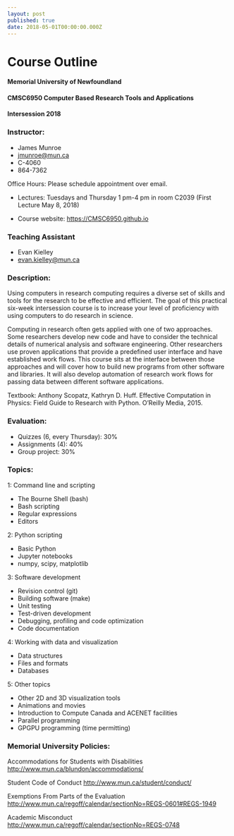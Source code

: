 ```yaml
---
layout: post
published: true
date: 2018-05-01T00:00:00.000Z
---
```


# Course Outline

#### Memorial University of Newfoundland
#### CMSC6950  Computer Based Research Tools and Applications
#### Intersession 2018

### Instructor:
- James Munroe
- jmunroe@mun.ca
- C-4060
- 864-7362

Office Hours: Please schedule appointment over email.

- Lectures: Tuesdays and Thursday 1 pm-4 pm in room C2039 (First Lecture May 8, 2018)
* Course website: https://CMSC6950.github.io

### Teaching Assistant
- Evan Kielley
- evan.kielley@mun.ca

### Description:

Using computers in research computing requires a diverse set of skills and tools for the research to be effective and efficient.  The goal of this practical six-week intersession course is to increase your level of proficiency with using computers to do research in science.  

Computing in research often gets applied with one of two approaches.  Some researchers develop new code and have to consider the technical details of numerical analysis and software engineering.  Other researchers use proven applications that provide a predefined user interface and have established work flows.  This course sits at the interface between those approaches and will cover how to build new programs from other software and libraries.  It will also develop automation of research work flows for passing data between different software applications.

Textbook:  Anthony Scopatz, Kathryn D. Huff.  Effective Computation in Physics: Field Guide to Research with Python. O’Reilly Media, 2015.

### Evaluation:

- Quizzes (6, every Thursday): 30%
- Assignments (4):  40%
- Group project:     30%

### Topics:

1: Command line and scripting
- The Bourne Shell (bash)
- Bash scripting
- Regular expressions
- Editors

2: Python scripting
- Basic Python
- Jupyter notebooks
- numpy, scipy, matplotlib

3: Software development
- Revision control (git)
- Building software (make)
- Unit testing
- Test-driven development
- Debugging, profiling and code optimization
- Code documentation

4: Working with data and visualization
- Data structures
- Files and formats
- Databases

5:  Other topics
- Other 2D and 3D visualization tools
- Animations and movies 
- Introduction to Compute Canada and ACENET facilities
- Parallel programming
- GPGPU programming (time permitting)

### Memorial University Policies:

Accommodations for Students with Disabilities http://www.mun.ca/blundon/accommodations/

Student Code of Conduct http://www.mun.ca/student/conduct/

Exemptions From Parts of the Evaluation
http://www.mun.ca/regoff/calendar/sectionNo=REGS-0601#REGS-1949

Academic Misconduct http://www.mun.ca/regoff/calendar/sectionNo=REGS-0748
